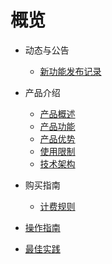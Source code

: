 # 概览

- 动态与公告

  - [新功能发布记录](uplvr/newfunctions/newfunctions.md)
- 产品介绍

  - [产品概述](UPLVR/intro/description.md)
  - [产品功能](UPLVR/intro/function.md)
  - [产品优势](UPLVR/intro/advantages.md)
  - [使用限制](UPLVR/intro/limit.md)
  - [技术架构](UPLVR/intro/architecture.md)
- 购买指南
  - [计费规则](UPLVR/buy/charge.md)
- [操作指南](UPLVR/guide/guide.md)
- [最佳实践](UPLVR/bestpractice/bestpractice.md)

